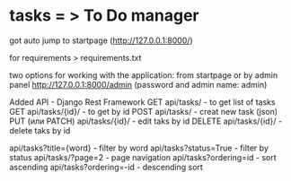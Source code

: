 # tasks = > To Do manager

got auto jump to startpage (http://127.0.0.1:8000/)

for requirements > requirements.txt

two options for working with the application:
from startpage or by admin panel http://127.0.0.1:8000/admin
(password and admin name: admin)


Added API - Django Rest Framework
GET	api/tasks/	- to get list of tasks
GET	api/tasks/{id}/	- to get by id
POST	api/tasks/	- creat new task (json)
PUT (или PATCH)	api/tasks/{id}/	- edit taks by id
DELETE	api/tasks/{id}/	- delete taks by id

api/tasks?title={word}  - filter by word
api/tasks?status=True  - filter by status
api/tasks/?page=2  - page navigation
api/tasks?ordering=id  - sort ascending
api/tasks?ordering=-id  - descending sort
